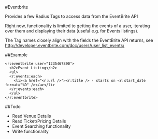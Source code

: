 #Eventbrite

Provides a few Radius Tags to access data from the EventBrite API

Right now, functionality is limited to getting the events of a user,
iterating over them and displaying their data (useful e.g. for Events listings).

The Tag names closely align with the fields the EventBrite API returns, see
http://developer.eventbrite.com/doc/users/user_list_events/

##Example

    <r:eventbrite user="1235467890">
      <h2>Event Listing</h2>
      <ul>
      <r:events:each>
        <li><a href="<r:url />"><r:title /> - starts on <r:start_date format="%D" /></a></li>
      </r:events:each>
      </ul>
    </r:eventbrite>

##Todo

- Read Venue Details
- Read Ticket/Pricing Details
- Event Searching functionality
- Write functionality
